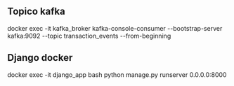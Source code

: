 ## Topico kafka

docker exec -it kafka_broker kafka-console-consumer --bootstrap-server kafka:9092 --topic transaction_events --from-beginning


## Django docker
docker exec -it django_app bash
python manage.py runserver 0.0.0.0:8000